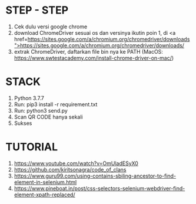 # STEP - STEP
1. Cek dulu versi google chrome
2. download ChromeDriver sesuai os dan versinya ikutin poin 1, di <a href=https://sites.google.com/a/chromium.org/chromedriver/downloads">https://sites.google.com/a/chromium.org/chromedriver/downloads/</a>
3. extrak ChromeDriver, daftarkan file bin nya ke PATH (MacOS: <a href="https://www.swtestacademy.com/install-chrome-driver-on-mac/">https://www.swtestacademy.com/install-chrome-driver-on-mac/</a>)


# STACK
1. Python 3.7.7
2. Run: pip3 install -r requirement.txt
3. Run: python3 send.py
4. Scan QR CODE hanya sekali
5. Sukses

# TUTORIAL
1. https://www.youtube.com/watch?v=OmUladESyX0
2. https://github.com/kiritsonagra/code_of_clans
3. https://www.guru99.com/using-contains-sbiling-ancestor-to-find-element-in-selenium.html
4. https://www.pineboat.in/post/css-selectors-selenium-webdriver-find-element-xpath-replaced/